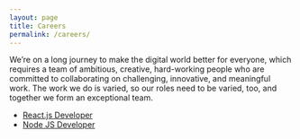 ```yaml
---
layout: page
title: Careers
permalink: /careers/
---
```



We’re on a long journey to make the digital world better for everyone, which requires a team of ambitious, creative, hard-working people who are committed to collaborating on challenging, innovative, and meaningful work. The work we do is varied, so our roles need to be varied, too, and together we form an exceptional team.


* [React.js Developer](/careers/react-js-developers)
* [Node JS Developer](/careers/node-js-developers)
